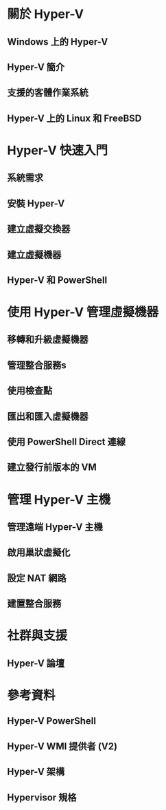 # 關於 Hyper-V

## <g id="1CapsExtId1" ctype="x-link"><g id="1CapsExtId2" ctype="x-linkText">Windows 上的 Hyper-V</g><g id="1CapsExtId3" ctype="x-title"></g></g>

## <g id="1CapsExtId1" ctype="x-link"><g id="1CapsExtId2" ctype="x-linkText">Hyper-V 簡介</g><g id="1CapsExtId3" ctype="x-title"></g></g>

## <g id="1CapsExtId1" ctype="x-link"><g id="1CapsExtId2" ctype="x-linkText">支援的客體作業系統</g><g id="1CapsExtId3" ctype="x-title"></g></g>

## <g id="1CapsExtId1" ctype="x-link"><g id="1CapsExtId2" ctype="x-linkText">Hyper-V 上的 Linux 和 FreeBSD</g><g id="1CapsExtId3" ctype="x-title"></g></g>

# Hyper-V 快速入門

## <g id="1CapsExtId1" ctype="x-link"><g id="1CapsExtId2" ctype="x-linkText">系統需求</g><g id="1CapsExtId3" ctype="x-title"></g></g>

## <g id="1CapsExtId1" ctype="x-link"><g id="1CapsExtId2" ctype="x-linkText">安裝 Hyper-V</g><g id="1CapsExtId3" ctype="x-title"></g></g>

## <g id="1CapsExtId1" ctype="x-link"><g id="1CapsExtId2" ctype="x-linkText">建立虛擬交換器</g><g id="1CapsExtId3" ctype="x-title"></g></g>

## <g id="1CapsExtId1" ctype="x-link"><g id="1CapsExtId2" ctype="x-linkText">建立虛擬機器</g><g id="1CapsExtId3" ctype="x-title"></g></g>

## <g id="1CapsExtId1" ctype="x-link"><g id="1CapsExtId2" ctype="x-linkText">Hyper-V 和 PowerShell</g><g id="1CapsExtId3" ctype="x-title"></g></g>

# 使用 Hyper-V 管理虛擬機器

## <g id="1CapsExtId1" ctype="x-link"><g id="1CapsExtId2" ctype="x-linkText">移轉和升級虛擬機器</g><g id="1CapsExtId3" ctype="x-title"></g></g>

## <g id="1CapsExtId1" ctype="x-link"><g id="1CapsExtId2" ctype="x-linkText">管理整合服務s</g><g id="1CapsExtId3" ctype="x-title"></g></g>

## <g id="1CapsExtId1" ctype="x-link"><g id="1CapsExtId2" ctype="x-linkText">使用檢查點</g><g id="1CapsExtId3" ctype="x-title"></g></g>

## <g id="1CapsExtId1" ctype="x-link"><g id="1CapsExtId2" ctype="x-linkText">匯出和匯入虛擬機器</g><g id="1CapsExtId3" ctype="x-title"></g></g>

## <g id="1CapsExtId1" ctype="x-link"><g id="1CapsExtId2" ctype="x-linkText">使用 PowerShell Direct 連線</g><g id="1CapsExtId3" ctype="x-title"></g></g>

## <g id="1CapsExtId1" ctype="x-link"><g id="1CapsExtId2" ctype="x-linkText">建立發行前版本的 VM</g><g id="1CapsExtId3" ctype="x-title"></g></g>

# 管理 Hyper-V 主機

## <g id="1CapsExtId1" ctype="x-link"><g id="1CapsExtId2" ctype="x-linkText">管理遠端 Hyper-V 主機</g><g id="1CapsExtId3" ctype="x-title"></g></g>

## <g id="1CapsExtId1" ctype="x-link"><g id="1CapsExtId2" ctype="x-linkText">啟用巢狀虛擬化</g><g id="1CapsExtId3" ctype="x-title"></g></g>

## <g id="1CapsExtId1" ctype="x-link"><g id="1CapsExtId2" ctype="x-linkText">設定 NAT 網路</g><g id="1CapsExtId3" ctype="x-title"></g></g>

## <g id="1CapsExtId1" ctype="x-link"><g id="1CapsExtId2" ctype="x-linkText">建置整合服務</g><g id="1CapsExtId3" ctype="x-title"></g></g>

# 社群與支援

## <g id="1CapsExtId1" ctype="x-link"><g id="1CapsExtId2" ctype="x-linkText">Hyper-V 論壇</g><g id="1CapsExtId3" ctype="x-title"></g></g>

# 參考資料

## <g id="1CapsExtId1" ctype="x-link"><g id="1CapsExtId2" ctype="x-linkText">Hyper-V PowerShell</g><g id="1CapsExtId3" ctype="x-title"></g></g>

## <g id="1CapsExtId1" ctype="x-link"><g id="1CapsExtId2" ctype="x-linkText">Hyper-V WMI 提供者 (V2)</g><g id="1CapsExtId3" ctype="x-title"></g></g>

## <g id="1CapsExtId1" ctype="x-link"><g id="1CapsExtId2" ctype="x-linkText">Hyper-V 架構</g><g id="1CapsExtId3" ctype="x-title"></g></g>

## <g id="1CapsExtId1" ctype="x-link"><g id="1CapsExtId2" ctype="x-linkText">Hypervisor 規格</g><g id="1CapsExtId3" ctype="x-title"></g></g>




<!--HONumber=May16_HO1-->


